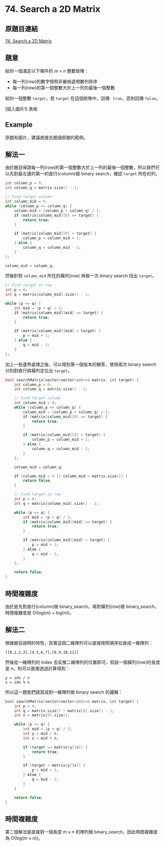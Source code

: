 # 74. Search a 2D Matrix

## 原題目連結
[74. Search a 2D Matrix](https://leetcode.com/problems/search-a-2d-matrix/description/)

## 題意
給你一個滿足以下條件的 $m \times n$ 整數矩陣：
* 每一列(row)的數字按照非嚴格遞增數列排序
* 每一列(row)的第一個整數大於上一列的最後一個整數

給你一個整數 `target`，若 `target` 在這個矩陣中，回傳 ` true`，否則回傳 `false`。

[插入圖片1] 表格

## Example
原題有圖片，建議直接去閱讀原題的範例。

## 解法一
由於題目保證每一列(row)的第一個整數大於上一列的最後一個整數，所以我們可以先對最左邊的第一的直行(column)做 binary search，確認 `target` 所在的列。

```c++
int column_p = 0;
int column_q = matrix.size() - 1;

// Find target column
int column_mid = 0;
while (column_p <= column_q) {
    column_mid = (column_p + column_q) / 2;
    if (matrix[column_mid][0] == target) {
        return true;
    }

    if (matrix[column_mid][0] < target) {
        column_p = column_mid + 1;
    } else {
        column_q = column_mid - 1;
    }
};

column_mid = column_q;
```

然後針對 `column_mid` 所在的橫列(row) 再做一次 binary search 找出 `target`。

```c++
// Find target in row
int p = 0;
int q = matrix[column_mid].size() - 1;

while (p <= q) {
    int mid = (p + q) / 2;
    if (matrix[column_mid][mid] == target) {
        return true;
    }

    if (matrix[column_mid][mid] < target) {
        p = mid + 1;
    } else {
        q = mid - 1;
    }
};
```

加上一些邊界處理之後，可以得到第一個版本的解答，使用兩次 binary search 分別對直行與橫列定位出 `target`。

```c++
bool searchMatrix(vector<vector<int>>& matrix, int target) {
    int column_p = 0;
    int column_q = matrix.size() - 1;

    // Find target column
    int column_mid = 0;
    while (column_p <= column_q) {
        column_mid = (column_p + column_q) / 2;
        if (matrix[column_mid][0] == target) {
            return true;
        }

        if (matrix[column_mid][0] < target) {
            column_p = column_mid + 1;
        } else {
            column_q = column_mid - 1;
        }
    };

    column_mid = column_q;

    if (column_mid < 0 || column_mid > matrix.size()) {
        return false;
    }

    // Find target in row
    int p = 0;
    int q = matrix[column_mid].size() - 1;

    while (p <= q) {
        int mid = (p + q) / 2;
        if (matrix[column_mid][mid] == target) {
            return true;
        }

        if (matrix[column_mid][mid] < target) {
            p = mid + 1;
        } else {
            q = mid - 1;
        }
    };

    return false;
}
```
## 時間複雜度
由於是先對直行(column)做 binary_search，再對橫列(row)做 binary_search，時間複雜度是 O($log(m) + log(n)$)。


## 解法二
根據題目說明的特性，其實這個二維陣列可以直接按照順序拉直成一維陣列：

`[[0,1,2,3],[4,5,6,7],[8,9,10,11]]`

然後從一維陣列的 index 去反推二維陣列的位置即可，假設一個橫列(row)的長度是 n，則可以直接透過計算得到：
```
y = idx / n
x = idx % n
```

所以這一題我們就寫成對一維陣列做 binary search 的邏輯：
```c++
bool searchMatrix(vector<vector<int>>& matrix, int target) {
    int p = 0;
    int q = matrix.size() * matrix[0].size() - 1;
    int n = matrix[0].size();

    while (p <= q) {
        int mid = (p + q) / 2;
        int y = mid / n;
        int x = mid % n;

        if (target == matrix[y][x]) {
            return true;
        }

        if (target > matrix[y][x]) {
            p = mid + 1;
        } else {
            q = mid - 1;
        }
    }

    return false;
}
```

## 時間複雜度
第二個解法是直接對一個長度 $m \times n$ 的陣列做 binary_search，因此時間複雜度為 O($log(m \times n)$)。